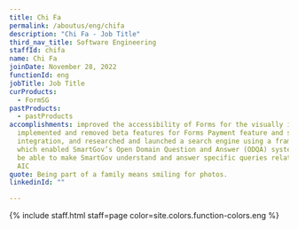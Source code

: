 ```yaml
---
title: Chi Fa
permalink: /aboutus/eng/chifa
description: "Chi Fa - Job Title"
third_nav_title: Software Engineering
staffId: chifa
name: Chi Fa
joinDate: November 28, 2022
functionId: eng
jobTitle: Job Title
curProducts:
  - FormSG
pastProducts:
  - pastProducts
accomplishments: improved the accessibility of Forms for the visually impaired,
  implemented and removed beta features for Forms Payment feature and sgID
  integration, and researched and launched a search engine using a framework,
  which enabled SmartGov’s Open Domain Question and Answer (ODQA) system MVP to
  be able to make SmartGov understand and answer specific queries relating to
  AIC
quote: Being part of a family means smiling for photos.
linkedinId: ""

---
```


{% include staff.html staff=page color=site.colors.function-colors.eng %}
